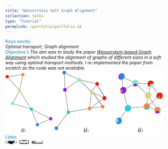 ```yaml
---
title: "Wasserstein Soft Graph Alignment"
collection: talks
type: "Tutorial"
permalink: /portfolio/portfolio-18
---
```


<span style="color:rgba(82,173,200,255)"> **Keys words** </span> \
*Optimal transport, Graph alignment* \
<span style="color:rgba(82,173,200,255)">**Objective**</span> \\
*The aim was to study the paper [Wasserstein-based Graph Alignment](https://arxiv.org/pdf/2003.06048) which studied the alignment of graphs of different sizes in a soft way using optimal transport methods. I re-implemented the paper from scratch as the code was not available.*\
<img src='/images/OT/OT.png' width='600' height='200'> \
<span style="color:rgba(82,173,200,255)"> **Links** </span> \
[<img src="/images/GitHub.png" alt="GitHub" width="37.5" height="12.5" />](https://github.com/b-ptiste/Wasserstein-Graph-Alignment) [<img src="/images/report_icone.png" alt="Report" width="37.5" height="12.5" />](https://drive.google.com/file/d/1Q0zwJAj8c-RuT0Q4J6Xuz3Oi9X2gTIyM/view?usp=drive_link) [<img src="/images/class_icone.png" alt="Report" width="37.5" height="12.5" />](https://www.jeanfeydy.com/Teaching/index.html)
